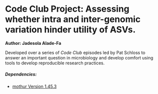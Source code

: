 # Code Club Project: Assessing whether intra and inter-genomic variation hinder utility of ASVs.

**Author: Jadesola Alade-Fa**

Developed over a series of *Code Club* episodes led by Pat Schloss to answer an important question in microbiology and develop comfort using tools to
develop reproducible research practices.

##### Dependencies:  
* [mothur Version 1.45.3](https://github.com/mothur/mothur/tree/v1.45.3)

